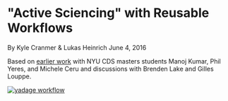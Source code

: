 # "Active Sciencing" with Reusable Workflows

By Kyle Cranmer & Lukas Heinrich June 4, 2016

Based on [earlier work](https://github.com/NYU-CDS-Capstone-Project/MPM) with NYU CDS masters students Manoj Kumar, Phil Yeres, and Michele Ceru and discussions with Brenden Lake and Gilles Louppe.


[![yadage workflow](https://img.shields.io/badge/run_yadage-weinberg-4187AD.svg)](https://ycombdemo.cern.ch/submit?toplevel=github%3Alukasheinrich%2Fweinberg-exp%3Aexample_yadage&workflow=rootflow.yml&pars=%7B%22sqrtshalf%22%3A+45%2C+%22Gf%22%3A+1.76639e-05%2C+%22nevents%22%3A+10000%2C+%22seeds%22%3A+%5B1%2C+2%2C+3%2C+4%5D%2C+%22polbeam1%22%3A+0%2C+%22polbeam2%22%3A+0%2C+%22paramcardtempl%22%3A+%22param_card.templ%22%2C+%22runcardtempl%22%3A+%22run_card.templ%22%2C+%22proccardtempl%22%3A+%22sm_proc_card.templ%22%7D&archive=https%3A%2F%2Fraw.githubusercontent.com%2Flukasheinrich%2Fweinberg-exp%2Fmaster%2Fexample_yadage%2Finput.zip&outputs=merge%2Fout.jsonl)


